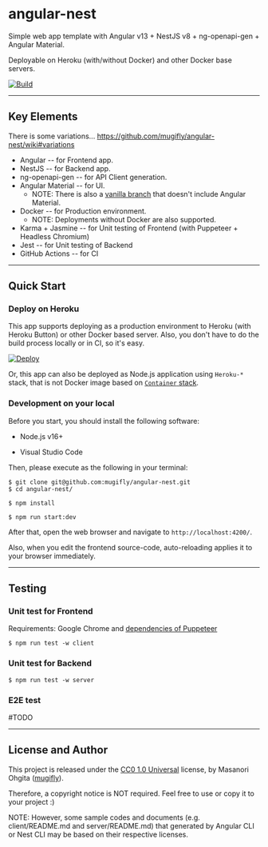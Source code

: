 # angular-nest

Simple web app template with Angular v13 + NestJS v8 + ng-openapi-gen + Angular Material.

Deployable on Heroku (with/without Docker) and other Docker base servers.

[![Build](https://github.com/mugifly/angular-nest/actions/workflows/build.yml/badge.svg?event=push)](https://github.com/mugifly/angular-nest/actions/workflows/build.yml)

---

## Key Elements

There is some variations... https://github.com/mugifly/angular-nest/wiki#variations

- Angular -- for Frontend app.
- NestJS -- for Backend app.
- ng-openapi-gen -- for API Client generation.
- Angular Material -- for UI.
  - NOTE: There is also a [vanilla branch](https://github.com/mugifly/angular-nest/tree/vanilla) that doesn't include Angular Material.
- Docker -- for Production environment.
  - NOTE: Deployments without Docker are also supported.
- Karma + Jasmine -- for Unit testing of Frontend (with Puppeteer + Headless Chromium)
- Jest -- for Unit testing of Backend
- GitHub Actions -- for CI

---

## Quick Start

### Deploy on Heroku

This app supports deploying as a production environment to Heroku (with Heroku Button) or other Docker based server.
Also, you don't have to do the build process locally or in CI, so it's easy.

[![Deploy](https://www.herokucdn.com/deploy/button.svg)](https://heroku.com/deploy?template=https://github.com/mugifly/angular-nest)

Or, this app can also be deployed as Node.js application using `Heroku-*` stack, that is not Docker image based on [`Container` stack](https://devcenter.heroku.com/articles/stack).

### Development on your local

Before you start, you should install the following software:

- Node.js v16+

- Visual Studio Code

Then, please execute as the following in your terminal:

```
$ git clone git@github.com:mugifly/angular-nest.git
$ cd angular-nest/

$ npm install

$ npm run start:dev
```

After that, open the web browser and navigate to `http://localhost:4200/`.

Also, when you edit the frontend source-code, auto-reloading applies it to your browser immediately.

---

## Testing

### Unit test for Frontend

Requirements: Google Chrome and [dependencies of Puppeteer](https://github.com/puppeteer/puppeteer/blob/main/docs/troubleshooting.md)

```
$ npm run test -w client
```

### Unit test for Backend

```
$ npm run test -w server
```

### E2E test

#TODO

---

## License and Author

This project is released under the [CC0 1.0 Universal](https://github.com/mugifly/angular-nest/blob/master/LICENSE) license, by Masanori Ohgita ([mugifly](https://github.com/mugifly)).

Therefore, a copyright notice is NOT required.
Feel free to use or copy it to your project :)

NOTE: However, some sample codes and documents (e.g. client/README.md and server/README.md) that generated by Angular CLI or Nest CLI may be based on their respective licenses.
